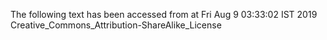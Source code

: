 The following text has been accessed from at Fri Aug 9 03:33:02 IST 2019
Creative_Commons_Attribution-ShareAlike_License
